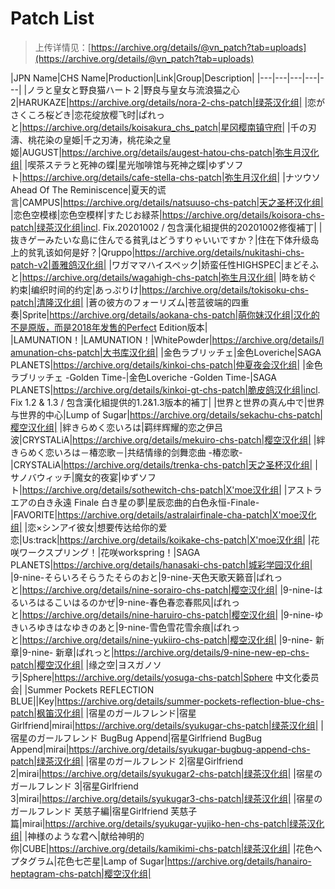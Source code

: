 # Patch List

> 上传详情见：[https://archive.org/details/@vn_patch?tab=uploads](https://archive.org/details/@vn_patch?tab=uploads)


|JPN Name|CHS Name|Production|Link|Group|Description|
|---|---|---|---|---|
|ノラと皇女と野良猫ハート２|野良与皇女与流浪猫之心 2|HARUKAZE|https://archive.org/details/nora-2-chs-patch|绿茶汉化组|
|恋がさくころ桜どき|恋花绽放樱飞时|ぱれっと|https://archive.org/details/koisakura_chs_patch|星冈樱南镇守府|
|千の刃濤、桃花染の皇姫|千之刃涛，桃花染之皇姬|AUGUST|https://archive.org/details/augest-hatou-chs-patch|弥生月汉化组|
|喫茶ステラと死神の蝶|星光咖啡馆与死神之蝶|ゆずソフト|https://archive.org/details/cafe-stella-chs-patch|弥生月汉化组|
|ナツウソ Ahead Of The Reminiscence|夏天的谎言|CAMPUS|https://archive.org/details/natsuuso-chs-patch|天之圣杯汉化组|
|恋色空模様|恋色空模样|すたじお緑茶|https://archive.org/details/koisora-chs-patch|绿茶汉化组|incl. Fix.20201002 / 包含漢化組提供的20201002修復補丁|
|抜きゲーみたいな島に住んでる貧乳はどうすりゃいいですか？|住在下体升级岛上的贫乳该如何是好？|Qruppo|https://archive.org/details/nukitashi-chs-patch-v2|善雅鸽汉化组|
|ワガママハイスペック|娇蛮任性HIGHSPEC|まどそふと|https://archive.org/details/wagahigh-chs-patch|弥生月汉化组|
|時を紡ぐ約束|编织时间的约定|あっぷりけ|https://archive.org/details/tokisoku-chs-patch|清隆汉化组|
|蒼の彼方のフォーリズム|苍蓝彼端的四重奏|Sprite|https://archive.org/details/aokana-chs-patch|萌你妹汉化组|汉化的不是原版，而是2018年发售的Perfect Edition版本|
|LAMUNATION！|LAMUNATION！|WhitePowder|https://archive.org/details/lamunation-chs-patch|大书库汉化组|
|金色ラブリッチェ|金色Loveriche|SAGA PLANETS|https://archive.org/details/kinkoi-chs-patch|仲夏夜会汉化组|
|金色ラブリッチェ -Golden Time-|金色Loveriche -Golden Time-|SAGA PLANETS|https://archive.org/details/kinkoi-gt-chs-patch|脆皮鸽汉化组|incl. Fix 1.2 & 1.3 / 包含漢化組提供的1.2&1.3版本的補丁|
|世界と世界の真ん中で|世界与世界的中心|Lump of Sugar|https://archive.org/details/sekachu-chs-patch|樱空汉化组|
|絆きらめく恋いろは|羁绊辉耀的恋之伊吕波|CRYSTALiA|https://archive.org/details/mekuiro-chs-patch|樱空汉化组|
|絆きらめく恋いろは－椿恋歌－|共结情缘的剑舞恋曲 -椿恋歌-|CRYSTALiA|https://archive.org/details/trenka-chs-patch|天之圣杯汉化组|
|サノバウィッチ|魔女的夜宴|ゆずソフト|https://archive.org/details/sothewitch-chs-patch|X'moe汉化组|
|アストラエアの白き永遠 Finale 白き星の夢|星辰恋曲的白色永恒-Finale-|FAVORITE|https://archive.org/details/astralairfinale-cha-patch|X'moe汉化组|
|恋×シンアイ彼女|想要传达给你的爱恋|Us:track|https://archive.org/details/koikake-chs-patch|X'moe汉化组|
|花咲ワークスプリング！|花咲workspring！|SAGA PLANETS|https://archive.org/details/hanasaki-chs-patch|城彩学园汉化组|
|9-nine-そらいろそらうたそらのおと|9-nine-天色天歌天籁音|ぱれっと|https://archive.org/details/nine-sorairo-chs-patch|樱空汉化组|
|9-nine-はるいろはるこいはるのかぜ|9-nine-春色春恋春熙风|ぱれっと|https://archive.org/details/nine-haruiro-chs-patch|樱空汉化组|
|9-nine-ゆきいろゆきはなゆきのあと|9-nine-雪色雪花雪余痕|ぱれっと|https://archive.org/details/nine-yukiiro-chs-patch|樱空汉化组|
|9-nine- 新章|9-nine- 新章|ぱれっと|https://archive.org/details/9-nine-new-ep-chs-patch|樱空汉化组|
|缘之空|ヨスガノソラ|Sphere|https://archive.org/details/yosuga-chs-patch|Sphere 中文化委员会|
|Summer Pockets REFLECTION BLUE||Key|https://archive.org/details/summer-pockets-reflection-blue-chs-patch|枫笛汉化组|
|宿星のガールフレンド|宿星Girlfriend|mirai|https://archive.org/details/syukugar-chs-patch|绿茶汉化组|
|宿星のガールフレンド BugBug Append|宿星Girlfriend BugBug Append|mirai|https://archive.org/details/syukugar-bugbug-append-chs-patch|绿茶汉化组|
|宿星のガールフレンド 2|宿星Girlfriend 2|mirai|https://archive.org/details/syukugar2-chs-patch|绿茶汉化组|
|宿星のガールフレンド 3|宿星Girlfriend 3|mirai|https://archive.org/details/syukugar3-chs-patch|绿茶汉化组|
|宿星のガールフレンド 芙慈子編|宿星Girlfriend 芙慈子篇|mirai|https://archive.org/details/syukugar-yujiko-hen-chs-patch|绿茶汉化组|
|神様のような君へ|献给神明的你|CUBE|https://archive.org/details/kamikimi-chs-patch|绿茶汉化组|
|花色ヘプタグラム|花色七芒星|Lamp of Sugar|https://archive.org/details/hanairo-heptagram-chs-patch|樱空汉化组|